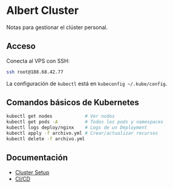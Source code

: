 # Albert Cluster

Notas para gestionar el clúster personal.

## Acceso

Conecta al VPS con SSH:

```bash
ssh root@188.68.42.77
```

La configuración de `kubectl` está en `kubeconfig ~/.kube/config`.

## Comandos básicos de Kubernetes

```bash
kubectl get nodes            # Ver nodos
kubectl get pods -A          # Todos los pods y namespaces
kubectl logs deploy/nginx    # Logs de un Deployment
kubectl apply -f archivo.yml # Crear/actualizar recursos
kubectl delete -f archivo.yml
```

## Documentación

- [Cluster Setup](docs/cluster-setup.md)
- [CI/CD](docs/ci-cd.md)

